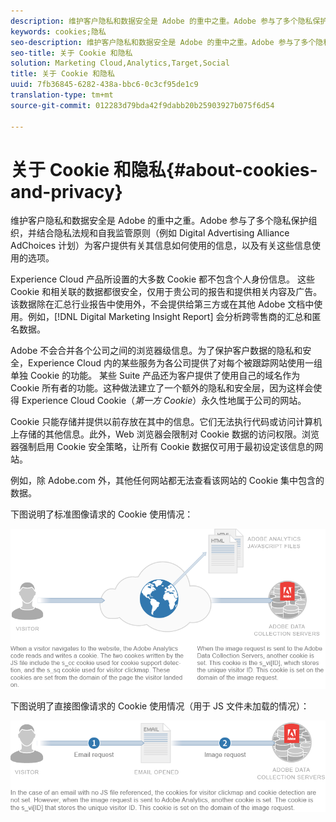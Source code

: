 ```yaml
---
description: 维护客户隐私和数据安全是 Adobe 的重中之重。Adobe 参与了多个隐私保护组织，并结合隐私法规和自我监管原则（例如 Digital Advertising Alliance AdChoices 计划）为客户提供有关其信息如何使用的信息，以及有关这些信息使用的选项。
keywords: cookies;隐私
seo-description: 维护客户隐私和数据安全是 Adobe 的重中之重。Adobe 参与了多个隐私保护组织，并结合隐私法规和自我监管原则（例如 Digital Advertising Alliance AdChoices 计划）为客户提供有关其信息如何使用的信息，以及有关这些信息使用的选项。
seo-title: 关于 Cookie 和隐私
solution: Marketing Cloud,Analytics,Target,Social
title: 关于 Cookie 和隐私
uuid: 7fb36845-6282-438a-bbc6-0c3cf95de1c9
translation-type: tm+mt
source-git-commit: 012283d79bda42f9dabb20b25903927b075f6d54

---
```



# 关于 Cookie 和隐私{#about-cookies-and-privacy}

维护客户隐私和数据安全是 Adobe 的重中之重。Adobe 参与了多个隐私保护组织，并结合隐私法规和自我监管原则（例如 Digital Advertising Alliance AdChoices 计划）为客户提供有关其信息如何使用的信息，以及有关这些信息使用的选项。

Experience Cloud 产品所设置的大多数 Cookie 都不包含个人身份信息。 这些 Cookie 和相关联的数据都很安全，仅用于贵公司的报告和提供相关内容及广告。该数据除在汇总行业报告中使用外，不会提供给第三方或在其他 Adobe 文档中使用。例如，[!DNL Digital Marketing Insight Report] 会分析跨零售商的汇总和匿名数据。

Adobe 不会合并各个公司之间的浏览器级信息。为了保护客户数据的隐私和安全，Experience Cloud 内的某些服务为各公司提供了对每个被跟踪网站使用一组单独 Cookie 的功能。 某些 Suite 产品还为客户提供了使用自己的域名作为 Cookie 所有者的功能。这种做法建立了一个额外的隐私和安全层，因为这样会使得 Experience Cloud Cookie（*第一方 Cookie*）永久性地属于公司的网站。

Cookie 只能存储并提供以前存放在其中的信息。它们无法执行代码或访问计算机上存储的其他信息。此外，Web 浏览器会限制对 Cookie 数据的访问权限。浏览器强制启用 Cookie 安全策略，让所有 Cookie 数据仅可用于最初设定该信息的网站。

例如，除 Adobe.com 外，其他任何网站都无法查看该网站的 Cookie 集中包含的数据。

下图说明了标准图像请求的 Cookie 使用情况：

![](assets/CookiesProcessGraphic-01.png)

下图说明了直接图像请求的 Cookie 使用情况（用于 JS 文件未加载的情况）：

![](assets/CookiesProcessGraphic2.png)


